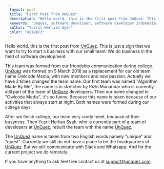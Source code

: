 ```yaml
---
  layout: post
  title: "First Post from UnQuez"
  description: "Hello world, this is the first post from UnQuez. This is just a sign that we want to try to start a business with our small team. We do business in the field of software development."
  keywords: "unquez, software developer, software developer indonesia, web developer indonesia, jasa pembuatan web, web developer, create application"
  author: "Yusril Herlian Syah"
  color: "#2196F3"
---
```


Hello world, this is the first post from [UnQuez](http://unquez.com). This is just a sign that we want to try to start a business with our small team. We do business in the field of software development.

This team was formed from our friendship communication during college. [UnQuez](http://unquez.com) was formed on 5 March 2018 as a replacement for our old team name Owlcode Media, with new members and new passion. Actually we have 2 times changed the team name. Our first team was named "Algorithm Made By Me", the name is in stretcher by Rizki Munandar who is currently still part of the team of [UnQuez](http://unquez.com) developers. Then our name changed to "Owlcode Media", it's so funny. Because this name is taken because of our activities that always start at night. Both names were formed during our college days.

After we finish college, our team very rarely meet, because of their busyness. Then Yusril Herlian Syah, who is currently part of a team of developers at [UnQuez](http://unquez.com), rebuilt the team with the name [UnQuez](http://unquez.com).

The [UnQuez](http://unquez.com) name is taken from two English words namely "unique" and "quest". Currently we still do not have a place to be the headquarters of [UnQuez](http://unquez.com). But we still communicate with Slack and Whatsapp. And for the current project we do remotely.

If you have anything to ask feel free contact us at <a href="mailto:support@unquez.com">support@unquez.com</a>.
